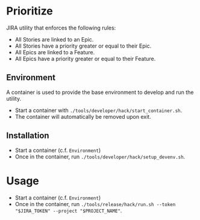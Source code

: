 # Prioritize
JIRA utility that enforces the following rules:
* All Stories are linked to an Epic.
* All Stories have a priority greater or equal to their Epic.
* All Epics are linked to a Feature.
* All Epics have a priority greater or equal to their Feature.

## Environment
A container is used to provide the base environment to develop and run the utility.

* Start a container with `./tools/developer/hack/start_container.sh`.
* The container will automatically be removed upon exit.

## Installation

* Start a container (c.f. `Environment`)
* Once in the container, run `./tools/developer/hack/setup_devenv.sh`.

# Usage

* Start a container (c.f. `Environment`)
* Once in the container, run `./tools/release/hack/run.sh --token "$JIRA_TOKEN" --project "$PROJECT_NAME"`.
